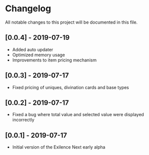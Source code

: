 # Changelog
All notable changes to this project will be documented in this file.

## [0.0.4] - 2019-07-19
- Added auto updater
- Optimized memory usage
- Improvements to item pricing mechanism

## [0.0.3] - 2019-07-17
- Fixed pricing of uniques, divination cards and base types

## [0.0.2] - 2019-07-17
- Fixed a bug where total value and selected value were displayed incorrectly

## [0.0.1] - 2019-07-17
- Initial version of the Exilence Next early alpha